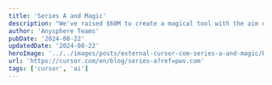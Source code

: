 ```yaml
---
title: 'Series A and Magic'
description: "We've raised $60M to create a magical tool with the aim of writing the world's software."
author: 'Anysphere Teams'
pubDate: '2024-08-22'
updatedDate: '2024-08-22'
heroImage: '../../images/posts/external-cursor-com-series-a-and-magic/banner_16_9-1-20250917-045029.png'
url: 'https://cursor.com/en/blog/series-a?ref=pwv.com'
tags: ['cursor', 'ai']
---
```

